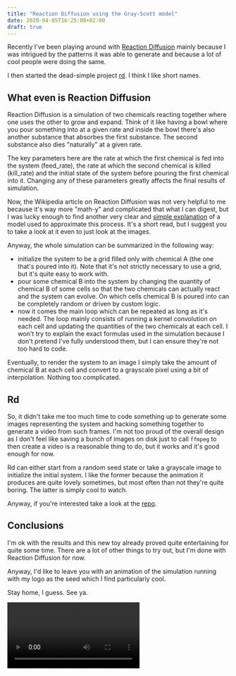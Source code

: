 ```yaml
---
title: "Reaction Diffusion using the Gray-Scott model"
date: 2020-04-05T16:25:08+02:00
draft: true
---
```


Recently I've been playing around with [Reaction Diffusion][reaction-diffusion]
mainly because I was intrigued by the patterns it was able to generate and because
a lot of cool people were doing the same.

I then started the dead-simple project [rd][rd]. I think I like short names.


## What even is Reaction Diffusion

Reaction Diffusion is a simulation of two chemicals reacting together where one
uses the other to grow and expand. Think of it like having a bowl where you
pour something into at a given rate and inside the bowl there's also another
substance that absorbes the first substance. The second substance also dies
"naturally" at a given rate.

The key parameters here are the rate at which the first chemical is fed into
the system (feed\_rate), the rate at which the second chemical is killed
(kill\_rate) and the initial state of the system before pouring the first
chemical into it. Changing any of these parameters greatly affects the final
results of simulation.

Now, the Wikipedia article on Reaction Diffusion was not very helpful to me
because it's way more "math-y" and complicated that what I can digest, but I
was lucky enough to find another very clear and [simple
explanation][reaction-diffusion-tutorial] of a model used to approximate this
process. It's a short read, but I suggest you to take a look at it even to just
look at the images.

Anyway, the whole simulation can be summarized in the following way:

- initialize the system to be a grid filled only with chemical A (the one
  that's poured into it). Note that it's not strictly necessary to use a grid,
  but it's quite easy to work with.
- pour some chemical B into the system by changing the quantity of chemical B
  of some cells so that the two chemicals can actually react and the system can
  evolve. On which cells chemical B is poured into can be completely random or
  driven by custom logic.
- now it comes the main loop which can be repeated as long as it's needed. The
  loop mainly consists of running a kernel convolution on each cell and
  updating the quantities of the two chemicals at each cell. I won't try to
  explain the exact formulas used in the simulation because I don't pretend
  I've fully understood them, but I can ensure they're not too hard to code.

Eventually, to render the system to an image I simply take the amount of
chemical B at each cell and convert to a grayscale pixel using a bit of
interpolation. Nothing too complicated.


## Rd

So, it didn't take me too much time to code something up to generate some
images representing the system and hacking something together to generate a
video from such frames. I'm not too proud of the overall design as I don't feel
like saving a bunch of images on disk just to call `ffmpeg` to then create a
video is a reasonable thing to do, but it works and it's good enough for now.

Rd can either start from a random seed state or take a grayscale image to
initialize the initial system. I like the former because the animation it
produces are quite lovely sometimes, but most often than not they're quite
boring. The latter is simply cool to watch.

Anyway, if you're interested take a look at the [repo][rd].


## Conclusions

I'm ok with the results and this new toy already proved quite entertaining for
quite some time. There are a lot of other things to try out, but I'm done with
Reaction Diffusion for now.

Anyway, I'd like to leave you with an animation of the simulation running with
my logo as the seed which I find particularly cool.

Stay home, I guess. See ya.

<video class="video-centered" autoplay loop>
  <source src="rd.mp4" type="video/mp4">
  Your browser does not support the video tag.
</video>

[reaction-diffusion]: https://en.wikipedia.org/wiki/Reaction%E2%80%93diffusion_system
[rd]: https://github.com/d-dorazio/rd
[reaction-diffusion-tutorial]: https://www.karlsims.com/rd.html
